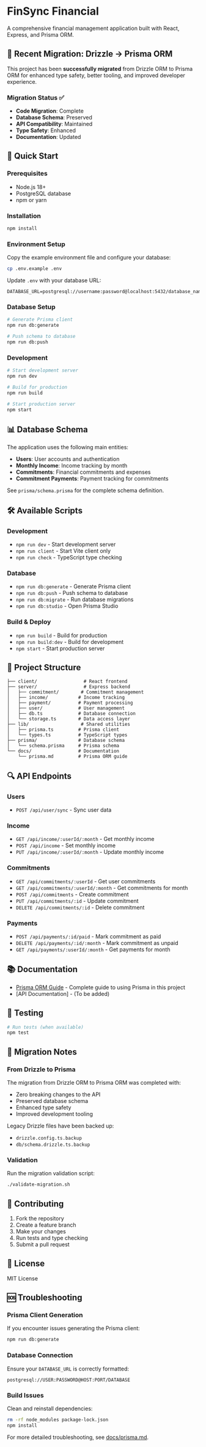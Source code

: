 # FinSync Financial

A comprehensive financial management application built with React, Express, and Prisma ORM.

## 🔧 Recent Migration: Drizzle → Prisma ORM

This project has been **successfully migrated** from Drizzle ORM to Prisma ORM for enhanced type safety, better tooling, and improved developer experience.

### Migration Status ✅
- **Code Migration**: Complete
- **Database Schema**: Preserved
- **API Compatibility**: Maintained
- **Type Safety**: Enhanced
- **Documentation**: Updated

## 🚀 Quick Start

### Prerequisites
- Node.js 18+
- PostgreSQL database
- npm or yarn

### Installation
```bash
npm install
```

### Environment Setup
Copy the example environment file and configure your database:
```bash
cp .env.example .env
```

Update `.env` with your database URL:
```
DATABASE_URL=postgresql://username:password@localhost:5432/database_name
```

### Database Setup
```bash
# Generate Prisma client
npm run db:generate

# Push schema to database
npm run db:push
```

### Development
```bash
# Start development server
npm run dev

# Build for production
npm run build

# Start production server
npm start
```

## 📊 Database Schema

The application uses the following main entities:

- **Users**: User accounts and authentication
- **Monthly Income**: Income tracking by month
- **Commitments**: Financial commitments and expenses
- **Commitment Payments**: Payment tracking for commitments

See `prisma/schema.prisma` for the complete schema definition.

## 🛠 Available Scripts

### Development
- `npm run dev` - Start development server
- `npm run client` - Start Vite client only
- `npm run check` - TypeScript type checking

### Database
- `npm run db:generate` - Generate Prisma client
- `npm run db:push` - Push schema to database
- `npm run db:migrate` - Run database migrations
- `npm run db:studio` - Open Prisma Studio

### Build & Deploy
- `npm run build` - Build for production
- `npm run build:dev` - Build for development
- `npm start` - Start production server

## 📁 Project Structure

```
├── client/                 # React frontend
├── server/                 # Express backend
│   ├── commitment/        # Commitment management
│   ├── income/           # Income tracking
│   ├── payment/          # Payment processing
│   ├── user/             # User management
│   ├── db.ts             # Database connection
│   └── storage.ts        # Data access layer
├── lib/                   # Shared utilities
│   ├── prisma.ts         # Prisma client
│   └── types.ts          # TypeScript types
├── prisma/               # Database schema
│   └── schema.prisma     # Prisma schema
└── docs/                 # Documentation
    └── prisma.md         # Prisma ORM guide
```

## 🔍 API Endpoints

### Users
- `POST /api/user/sync` - Sync user data

### Income
- `GET /api/income/:userId/:month` - Get monthly income
- `POST /api/income` - Set monthly income
- `PUT /api/income/:userId/:month` - Update monthly income

### Commitments
- `GET /api/commitments/:userId` - Get user commitments
- `GET /api/commitments/:userId/:month` - Get commitments for month
- `POST /api/commitments` - Create commitment
- `PUT /api/commitments/:id` - Update commitment
- `DELETE /api/commitments/:id` - Delete commitment

### Payments
- `POST /api/payments/:id/paid` - Mark commitment as paid
- `DELETE /api/payments/:id/:month` - Mark commitment as unpaid
- `GET /api/payments/:userId/:month` - Get payments for month

## 📚 Documentation

- [Prisma ORM Guide](./docs/prisma.md) - Complete guide to using Prisma in this project
- [API Documentation] - (To be added)

## 🧪 Testing

```bash
# Run tests (when available)
npm test
```

## 🔧 Migration Notes

### From Drizzle to Prisma
The migration from Drizzle ORM to Prisma ORM was completed with:
- Zero breaking changes to the API
- Preserved database schema
- Enhanced type safety
- Improved development tooling

Legacy Drizzle files have been backed up:
- `drizzle.config.ts.backup`
- `db/schema.drizzle.ts.backup`

### Validation
Run the migration validation script:
```bash
./validate-migration.sh
```

## 🤝 Contributing

1. Fork the repository
2. Create a feature branch
3. Make your changes
4. Run tests and type checking
5. Submit a pull request

## 📄 License

MIT License

## 🆘 Troubleshooting

### Prisma Client Generation
If you encounter issues generating the Prisma client:
```bash
npm run db:generate
```

### Database Connection
Ensure your `DATABASE_URL` is correctly formatted:
```
postgresql://USER:PASSWORD@HOST:PORT/DATABASE
```

### Build Issues
Clean and reinstall dependencies:
```bash
rm -rf node_modules package-lock.json
npm install
```

For more detailed troubleshooting, see [docs/prisma.md](./docs/prisma.md#troubleshooting).